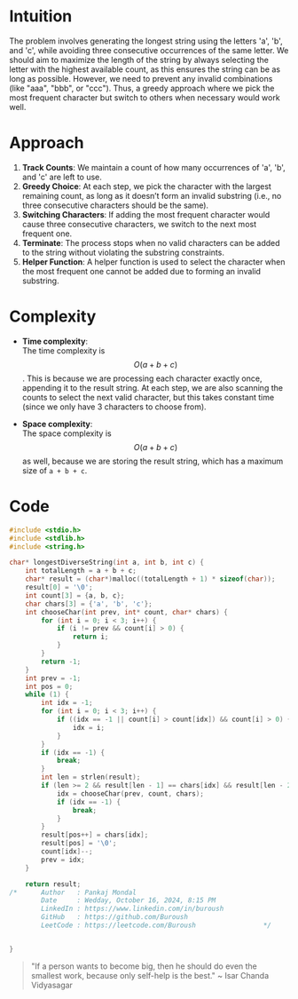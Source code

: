 # Intuition
<!-- Describe your first thoughts on how to solve this problem. -->
The problem involves generating the longest string using the letters 'a', 'b', and 'c', while avoiding three consecutive occurrences of the same letter. We should aim to maximize the length of the string by always selecting the letter with the highest available count, as this ensures the string can be as long as possible. However, we need to prevent any invalid combinations (like "aaa", "bbb", or "ccc"). Thus, a greedy approach where we pick the most frequent character but switch to others when necessary would work well.

# Approach
<!-- Describe your approach to solving the problem. -->
1. **Track Counts**: We maintain a count of how many occurrences of 'a', 'b', and 'c' are left to use.
2. **Greedy Choice**: At each step, we pick the character with the largest remaining count, as long as it doesn’t form an invalid substring (i.e., no three consecutive characters should be the same). 
3. **Switching Characters**: If adding the most frequent character would cause three consecutive characters, we switch to the next most frequent one.
4. **Terminate**: The process stops when no valid characters can be added to the string without violating the substring constraints.
5. **Helper Function**: A helper function is used to select the character when the most frequent one cannot be added due to forming an invalid substring.

# Complexity
- **Time complexity**:  
  The time complexity is $$O(a + b + c)$$. This is because we are processing each character exactly once, appending it to the result string. At each step, we are also scanning the counts to select the next valid character, but this takes constant time (since we only have 3 characters to choose from).
  
- **Space complexity**:  
  The space complexity is $$O(a + b + c)$$ as well, because we are storing the result string, which has a maximum size of `a + b + c`.

# Code
```c
#include <stdio.h>
#include <stdlib.h>
#include <string.h>

char* longestDiverseString(int a, int b, int c) {
    int totalLength = a + b + c;
    char* result = (char*)malloc((totalLength + 1) * sizeof(char));
    result[0] = '\0';
    int count[3] = {a, b, c};
    char chars[3] = {'a', 'b', 'c'};
    int chooseChar(int prev, int* count, char* chars) {
        for (int i = 0; i < 3; i++) {
            if (i != prev && count[i] > 0) {
                return i;
            }
        }
        return -1;
    }
    int prev = -1;
    int pos = 0;
    while (1) {
        int idx = -1;
        for (int i = 0; i < 3; i++) {
            if ((idx == -1 || count[i] > count[idx]) && count[i] > 0) {
                idx = i;
            }
        }
        if (idx == -1) {
            break;
        }
        int len = strlen(result);
        if (len >= 2 && result[len - 1] == chars[idx] && result[len - 2] == chars[idx]) {
            idx = chooseChar(prev, count, chars);
            if (idx == -1) {
                break;
            }
        }
        result[pos++] = chars[idx];
        result[pos] = '\0';
        count[idx]--;
        prev = idx;
    }

    return result;
/*      Author   : Pankaj Mondal
        Date     : Wedday, October 16, 2024, 8:15 PM
        LinkedIn : https://www.linkedin.com/in/buroush
        GitHub   : https://github.com/Buroush
        LeetCode : https://leetcode.com/Buroush                 */


}
```
> "If a person wants to become big, then he should do even the smallest work, because only self-help is the best." ~ Isar Chanda Vidyasagar
